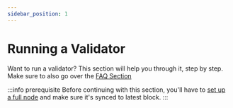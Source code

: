 ```yaml
---
sidebar_position: 1
---
```


# Running a Validator
Want to run a validator? This section will help you through it, step by step.
Make sure to also go over the [FAQ Section](/validator/validator-faq.md)

:::info prerequisite
Before continuing with this section, you'll have to [set up a full node](/lava-blockchain/run-node.md) and make sure it's synced to latest block.
:::



